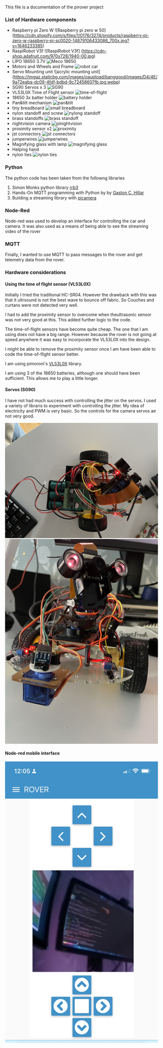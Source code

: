 This file is a documentation of the pirover project

### List of Hardware components
*  Raspberry pi Zero W ![Raspberry pi zero w 50] (https://cdn.shopify.com/s/files/1/0176/3274/products/raspberry-pi-zero-w-raspberry-pi-sc0020-14879106433086_700x.jpg?v=1646233385)
* RaspiRobot V3f ![RaspiRobot V3f] (https://cdn-shop.adafruit.com/970x728/1940-00.jpg)
* LIPO 18650 3.7V ![Meco 18650](https://imgaz3.staticbg.com/thumb/large/upload/2015/08/SKU243560f.jpg.webp)
* Motors and Wheels and Frame ![robot car]( https://imgaz.staticbg.com/images/oaupload/banggood/images/52/5D/9592fa14-feb1-4f27-8620-c019798f1faf.JPG.webp)
* Servo Mounting unit ![acrylic mounting unit] (https://imgaz.staticbg.com/images/oaupload/banggood/images/D4/4E/9a72eaba-dc09-4fdf-bdbd-9c72458607fb.jpg.webp)
* SG90 Servos x 3 ![SG90](https://imgaz.staticbg.com/images/oaupload/banggood/images/8A/71/ad565f44-2f37-4234-9257-2335f840f41c.jpg.webp)
* VL53L0X Time of Flight sensor ![time-of-flight](https://makershop.ie/image/cache/catalog/p/00380/YXB087-3-1000x1000.jpg.webp)
* 18650 3x batter holder ![battery holder](https://makershop.ie/image/cache/catalog/p/00319/YXK657-1-1000x1000h.jpg.webp)
* Pan&tilt mechanism ![pan&tilt](https://media.digikey.com/Photos/Sparkfun%20Elec%20%20Photos/MFG_ROB-14391_View-1.jpg)
* tiny breadboard ![small breadboard](https://ae01.alicdn.com/kf/Ha92919baa95d4107b1d8dca59a5a8bb4B.jpg)
* nylon standoff and screw ![nylong standoff](https://m.media-amazon.com/images/I/71DlhH3C6gL._SL1500_.jpg)
* brass standoffs ![brass standoff](https://m.media-amazon.com/images/I/71glvdYevdL._AC_SL1500_.jpg)
* nightvision camera ![pinightvision](https://cdn.shopify.com/s/files/1/0176/3274/products/camera-board-for-raspberry-pi-night-vision-5mp-waveshare-wav-10300-30241841676483_700x.jpg?v=1646620562)
* proximity sensor x2 ![proximity](https://m.media-amazon.com/images/I/61htb9cKSqL._SL1500_.jpg)
* jst connectors ![jst connectors](https://m.media-amazon.com/images/I/51gvmKC9iKS._AC_SL1001_.jpg)
* jumperwires ![jumperwires](https://m.media-amazon.com/images/I/71d0rjq6xDL._SL1001_.jpg)
* Magnifying glass with lamp ![magnifying glass](https://ie.farnell.com/productimages/standard/en_GB/2769999-40.jpg)
* Helping hand
* nylon ties ![nylon ties](https://m.media-amazon.com/images/I/71ovecKeEKL._AC_SL1500_.jpg)

### Python
The python code has been taken from the followng libraries
1. Simon Monks python library [rrb3](https://github.com/simonmonk/raspirobotboard3)
2. Hands-On MQTT programming with Python by  by [Gaston C. Hillar](https://learning.oreilly.com/library/view/hands-on-mqtt-programming/9781789138542/)
3. Building a streaming library with [picamera]( http://picamera.readthedocs.io/en/latest/recipes2.html#web-streaming )

### Node-Red
Node-red was used to develop an interface for controlling the car and camera. It was also used as a means of being able to see the streaming video of the rover

### MQTT
Finally, I wanted to use MQTT to pass messages to the rover and get telemetry data from the rover. 

### Hardware considerations

#### Using the time of flight sensor (VL53L0X)
Initially I tried the traditional HC-SR04. However the drawback with this was that it ultrsound is not the best wave to bounce off fabric. So Couches and curtans were not detected very well.

I had to add the proximity sensor to overcome when theultrasonic sensor was not very good at this. This added further logic to the code.

The time-of-flight sensors have become quite cheap. The one that I am using does not have a big range. However because the rover is not going at speed anywhere it was easy to incorporate the VL53L0X into the design.

I might be able to remove the proximity sensor once I am have been able to code the time-of-flight sensor better.

I am using pimoroni's [VL53L0X](https://github.com/pimoroni/VL53L0X-python) library.

I am using 3 of the 18650 batteries, although one should have been sufficient. This allows me to play a little longer.

#### Servos (SG90)
I have not had much success with controlling the jitter on the servos.
I used a variety of libraris to experiment with controlling the jitter.
My idea of electricity and PWM is very basic. So the controls for the camera servos ae not very good.

![top](images/pirover_top.jpeg)
![front](images/pirover_front.jpeg)

#### Node-red mobile interface
![node-red](images/node-red_interface.jpeg)
